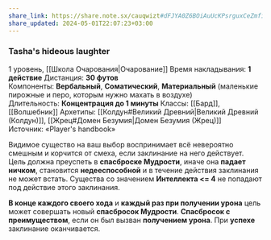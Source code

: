 ```yaml
---
share_link: https://share.note.sx/cauqwizt#dFJYA0Z6BOiAuUcKPsrguxCeZmfiKAvbT3ebIb5PuWo
share_updated: 2024-05-01T22:07:23+03:00
---
```

### Tasha's hideous laughter
1 уровень, [[Школа Очарования|Очарование]]
Время накладывания: **1 действие**
Дистанция: **30 футов**
Компоненты: **Вербальный**, **Соматический**, **Материальный** (маленькие пирожные и перо, которым нужно махать в воздухе)
Длительность: **Концентрация до 1 минуты**
Классы: [[Бард]], [[Волшебник]]
Архетипы: [[Колдун#Великий Древний|Великий Древний (Колдун)]], [[Жрец#Домен Безумия|Домен Безумия (Жрец)]]
Источник: «Player's handbook»

Видимое существо на ваш выбор воспринимает всё невероятно смешным и корчится от смеха, если заклинание на него действует. Цель должна преуспеть в **спасброске Мудрости**, иначе она **падает ничком**, становится **недееспособной** и в течение действия заклинания не может встать. Существа со значением **Интеллекта <= 4** не попадают под действие этого заклинания.

**В конце каждого своего хода** и **каждый раз при получении урона** цель может совершать новый **спасбросок Мудрости**. **Спасбросок с преимуществом**, если он был вызван **получением урона**. При **успехе** заклинание оканчивается.